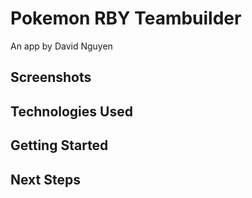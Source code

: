 # Pokemon RBY Teambuilder
An app by David Nguyen




## Screenshots 




## Technologies Used


## Getting Started



## Next Steps

